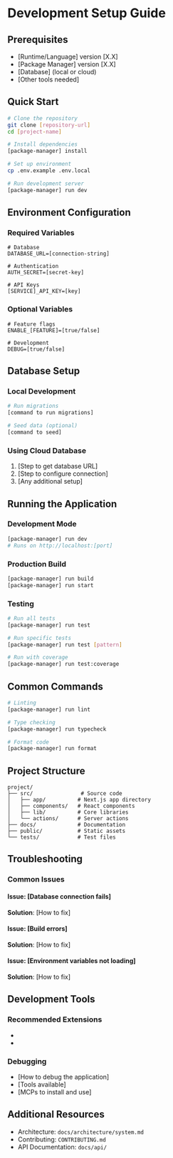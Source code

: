 # Development Setup Guide

## Prerequisites

- [Runtime/Language] version [X.X]
- [Package Manager] version [X.X]
- [Database] (local or cloud)
- [Other tools needed]

## Quick Start

```bash
# Clone the repository
git clone [repository-url]
cd [project-name]

# Install dependencies
[package-manager] install

# Set up environment
cp .env.example .env.local

# Run development server
[package-manager] run dev
```

## Environment Configuration

### Required Variables

```env
# Database
DATABASE_URL=[connection-string]

# Authentication
AUTH_SECRET=[secret-key]

# API Keys
[SERVICE]_API_KEY=[key]
```

### Optional Variables

```env
# Feature flags
ENABLE_[FEATURE]=[true/false]

# Development
DEBUG=[true/false]
```

## Database Setup

### Local Development

```bash
# Run migrations
[command to run migrations]

# Seed data (optional)
[command to seed]
```

### Using Cloud Database

1. [Step to get database URL]
2. [Step to configure connection]
3. [Any additional setup]

## Running the Application

### Development Mode

```bash
[package-manager] run dev
# Runs on http://localhost:[port]
```

### Production Build

```bash
[package-manager] run build
[package-manager] run start
```

### Testing

```bash
# Run all tests
[package-manager] run test

# Run specific tests
[package-manager] run test [pattern]

# Run with coverage
[package-manager] run test:coverage
```

## Common Commands

```bash
# Linting
[package-manager] run lint

# Type checking
[package-manager] run typecheck

# Format code
[package-manager] run format
```

## Project Structure

```
project/
├── src/               # Source code
│   ├── app/          # Next.js app directory
│   ├── components/   # React components
│   ├── lib/          # Core libraries
│   └── actions/      # Server actions
├── docs/             # Documentation
├── public/           # Static assets
└── tests/            # Test files
```

## Troubleshooting

### Common Issues

#### Issue: [Database connection fails]

**Solution**: [How to fix]

#### Issue: [Build errors]

**Solution**: [How to fix]

#### Issue: [Environment variables not loading]

**Solution**: [How to fix]

## Development Tools

### Recommended Extensions

- [Extension 1]: [Purpose]
- [Extension 2]: [Purpose]

### Debugging

- [How to debug the application]
- [Tools available]
- [MCPs to install and use]

## Additional Resources

- Architecture: `docs/architecture/system.md`
- Contributing: `CONTRIBUTING.md`
- API Documentation: `docs/api/`
